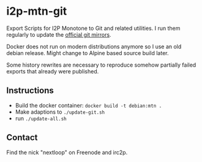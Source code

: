 # i2p-mtn-git

Export Scripts for I2P Monotone to Git and related utilities.
I run them regularly to update the [official git mirrors](https://github.com/i2p).

Docker does not run on modern distributions anymore so I use an old debian release.
Might change to Alpine based source build later.

Some history rewrites are necessary to reproduce somehow partially failed exports that already were published.

Instructions
-------------

- Build the docker container: `docker build -t debian:mtn .`
- Make adaptions to `./update-git.sh`
- run `./update-all.sh`

Contact
--------

Find the nick "nextloop" on Freenode and irc2p.
